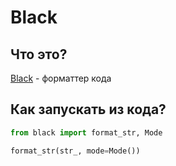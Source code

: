 # Black

## Что это?

[Black](https://black.readthedocs.io/en/stable/index.html) - форматтер кода

## Как запускать из кода?

```python
from black import format_str, Mode

format_str(str_, mode=Mode())
```